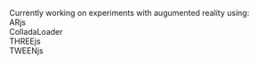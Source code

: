 Currently working on experiments with augumented reality using:
<br>
ARjs
<br>
ColladaLoader
<br>
THREEjs
<br>
TWEENjs
